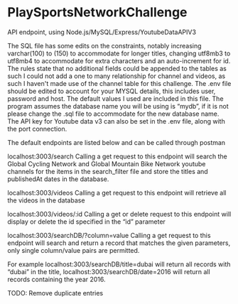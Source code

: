 # PlaySportsNetworkChallenge
API endpoint, using Node.js/MySQL/Express/YoutubeDataAPIV3

The SQL file has some edits on the constraints, notably increasing varchar(100) to (150) to accommodate for longer titles, changing utf8mb3 to utf8mb4 to accommodate for extra characters and an auto-increment for id.
The rules state that no additional fields could be appended to the tables as such I could not add a one to many relationship for channel and videos, as such I haven't made use of the channel table for this challenge.
The .env file should be edited to account for your MYSQL details, this includes user, password and host. The default values I used are included in this file. The program assumes the database name you will be using is “mydb”, if it is not please change the .sql file to accommodate for the new database name. The API key for Youtube data v3 can also be set in the .env file, along with the port connection.

The default endpoints are listed below and can be called through postman

localhost:3003/search
Calling a get request to this endpoint will search the Global Cycling Network and Global Mountain Bike Network youtube channels for the items in the search_filter file and store the titles and publishedAt dates in the database.

localhost:3003/videos
Calling a get request to this endpoint will retrieve all the videos in the database

localhost:3003/videos/:id
Calling a get or delete request to this endpoint will display or delete the id specified in the “id” parameter

localhost:3003/searchDB/?column=value
Calling a get request to this endpoint will search and return a record that matches the given parameters, only single column/value pairs are permitted.

For example localhost:3003/searchDB/title=dubai will return all records with “dubai” in the title, localhost:3003/searchDB/date=2016 will return all records containing the year 2016.

TODO:
Remove duplicate entries

